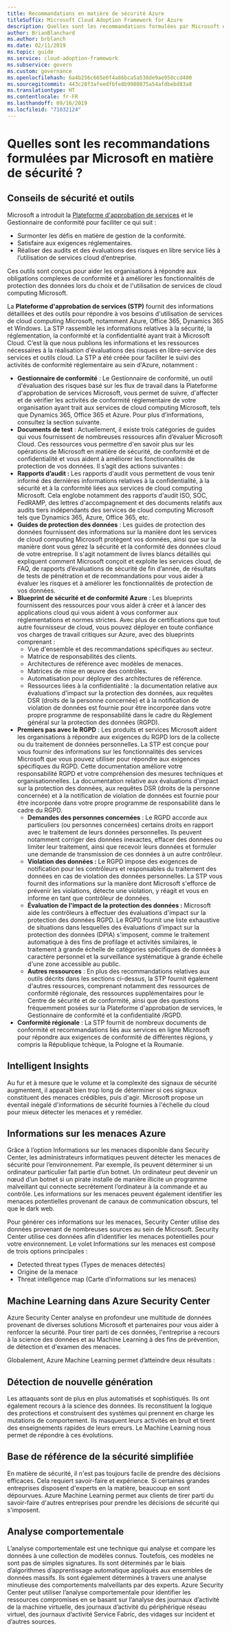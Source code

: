 ```yaml
---
title: Recommandations en matière de sécurité Azure
titleSuffix: Microsoft Cloud Adoption Framework for Azure
description: Quelles sont les recommandations formulées par Microsoft en matière de sécurité ?
author: BrianBlanchard
ms.author: brblanch
ms.date: 02/11/2019
ms.topic: guide
ms.service: cloud-adoption-framework
ms.subservice: govern
ms.custom: governance
ms.openlocfilehash: 6a4b256c665e0f4a86bca5a538de9ae950ccd400
ms.sourcegitcommit: 443c28f3afeedfbfe8b9980875a54afdbebd83a8
ms.translationtype: HT
ms.contentlocale: fr-FR
ms.lasthandoff: 09/16/2019
ms.locfileid: "71032124"
---
```

<!-- markdownlint-disable MD026 -->

# <a name="what-security-guidance-does-microsoft-provide"></a>Quelles sont les recommandations formulées par Microsoft en matière de sécurité ?

## <a name="security-guidance-and-tools"></a>Conseils de sécurité et outils

Microsoft a introduit la [Plateforme d'approbation de services](https://servicetrust.microsoft.com) et le Gestionnaire de conformité pour faciliter ce qui suit :

- Surmonter les défis en matière de gestion de la conformité.
- Satisfaire aux exigences réglementaires.
- Réaliser des audits et des évaluations des risques en libre service liés à l’utilisation de services cloud d’entreprise.

Ces outils sont conçus pour aider les organisations à répondre aux obligations complexes de conformité et à améliorer les fonctionnalités de protection des données lors du choix et de l'utilisation de services de cloud computing Microsoft.

La **Plateforme d'approbation de services (STP)** fournit des informations détaillées et des outils pour répondre à vos besoins d'utilisation de services de cloud computing Microsoft, notamment Azure, Office 365, Dynamics 365 et Windows. La STP rassemble les informations relatives à la sécurité, la réglementation, la conformité et la confidentialité ayant trait à Microsoft Cloud. C’est là que nous publions les informations et les ressources nécessaires à la réalisation d'évaluations des risques en libre-service des services et outils cloud. La STP a été créée pour faciliter le suivi des activités de conformité réglementaire au sein d'Azure, notamment :

- **Gestionnaire de conformité** : Le Gestionnaire de conformité, un outil d'évaluation des risques basé sur les flux de travail dans la Plateforme d'approbation de services Microsoft, vous permet de suivre, d'affecter et de vérifier les activités de conformité réglementaire de votre organisation ayant trait aux services de cloud computing Microsoft, tels que Dynamics 365, Office 365 et Azure. Pour plus d’informations, consultez la section suivante.
- **Documents de test** : Actuellement, il existe trois catégories de guides qui vous fournissent de nombreuses ressources afin d’évaluer Microsoft Cloud. Ces ressources vous permettre d'en savoir plus sur les opérations de Microsoft en matière de sécurité, de conformité et de confidentialité et vous aident à améliorer les fonctionnalités de protection de vos données. Il s’agit des actions suivantes :
- **Rapports d’audit :** Les rapports d'audit vous permettent de vous tenir informé des dernières informations relatives à la confidentialité, à la sécurité et à la conformité liées aux services de cloud computing Microsoft. Cela englobe notamment des rapports d'audit ISO, SOC, FedRAMP, des lettres d'accompagnement et des documents relatifs aux audits tiers indépendants des services de cloud computing Microsoft tels que Dynamics 365, Azure, Office 365, etc.
- **Guides de protection des données** : Les guides de protection des données fournissent des informations sur la manière dont les services de cloud computing Microsoft protègent vos données, ainsi que sur la manière dont vous gérez la sécurité et la conformité des données cloud de votre entreprise. Il s'agit notamment de livres blancs détaillés qui expliquent comment Microsoft conçoit et exploite les services cloud, de FAQ, de rapports d’évaluations de sécurité de fin d’année, de résultats de tests de pénétration et de recommandations pour vous aider à évaluer les risques et à améliorer les fonctionnalités de protection de vos données.
- **Blueprint de sécurité et de conformité Azure** : Les blueprints fournissent des ressources pour vous aider à créer et à lancer des applications cloud qui vous aident à vous conformer aux réglementations et normes strictes. Avec plus de certifications que tout autre fournisseur de cloud, vous pouvez déployer en toute confiance vos charges de travail critiques sur Azure, avec des blueprints comprenant :
  - Vue d'ensemble et des recommandations spécifiques au secteur.
  - Matrice de responsabilités des clients.
  - Architectures de référence avec modèles de menaces.
  - Matrices de mise en œuvre des contrôles.
  - Automatisation pour déployer des architectures de référence.
  - Ressources liées à la confidentialité : la documentation relative aux évaluations d'impact sur la protection des données, aux requêtes DSR (droits de la personne concernée) et à la notification de violation de données est fournie pour être incorporée dans votre propre programme de responsabilité dans le cadre du Règlement général sur la protection des données (RGPD).
- **Premiers pas avec le RGPD** : Les produits et services Microsoft aident les organisations à répondre aux exigences du RGPD lors de la collecte ou du traitement de données personnelles. La STP est conçue pour vous fournir des informations sur les fonctionnalités des services Microsoft que vous pouvez utiliser pour répondre aux exigences spécifiques du RGPD. Cette documentation améliore votre responsabilité RGPD et votre compréhension des mesures techniques et organisationnelles. La documentation relative aux évaluations d'impact sur la protection des données, aux requêtes DSR (droits de la personne concernée) et à la notification de violation de données est fournie pour être incorporée dans votre propre programme de responsabilité dans le cadre du RGPD.
  - **Demandes des personnes concernées** : Le RGPD accorde aux particuliers (ou personnes concernées) certains droits en rapport avec le traitement de leurs données personnelles. Ils peuvent notamment corriger des données inexactes, effacer des données ou limiter leur traitement, ainsi que recevoir leurs données et formuler une demande de transmission de ces données à un autre contrôleur.
  - **Violation des données :** Le RGPD impose des exigences de notification pour les contrôleurs et responsables du traitement des données en cas de violation des données personnelles. La STP vous fournit des informations sur la manière dont Microsoft s'efforce de prévenir les violations, détecte une violation, y réagit et vous en informe en tant que contrôleur de données.
  - **Évaluation de l'impact de la protection des données :** Microsoft aide les contrôleurs à effectuer des évaluations d'impact sur la protection des données RGPD. Le RGPD fournit une liste exhaustive de situations dans lesquelles des évaluations d'impact sur la protection des données (DPIA) s'imposent, comme le traitement automatique à des fins de profilage et activités similaires, le traitement à grande échelle de catégories spécifiques de données à caractère personnel et la surveillance systématique à grande échelle d'une zone accessible au public.
  - **Autres ressources** : En plus des recommandations relatives aux outils décrits dans les sections ci-dessus, la STP fournit également d'autres ressources, comprenant notamment des ressources de conformité régionale, des ressources supplémentaires pour le Centre de sécurité et de conformité, ainsi que des questions fréquemment posées sur la Plateforme d'approbation de services, le Gestionnaire de conformité et la confidentialité /RGPD.
- **Conformité régionale** : La STP fournit de nombreux documents de conformité et recommandations liés aux services en ligne Microsoft pour répondre aux exigences de conformité de différentes régions, y compris la République tchèque, la Pologne et la Roumanie.

## <a name="unique-intelligent-insights"></a>Intelligent Insights

Au fur et à mesure que le volume et la complexité des signaux de sécurité augmentent, il apparaît bien trop long de déterminer si ces signaux constituent des menaces crédibles, puis d'agir. Microsoft propose un éventail inégalé d'informations de sécurité fournies à l'échelle du cloud pour mieux détecter les menaces et y remédier.

## <a name="azure-threat-intelligence"></a>Informations sur les menaces Azure

Grâce à l’option Informations sur les menaces disponible dans Security Center, les administrateurs informatiques peuvent détecter les menaces de sécurité pour l’environnement. Par exemple, ils peuvent déterminer si un ordinateur particulier fait partie d’un botnet. Un ordinateur peut devenir un nœud d’un botnet si un pirate installe de manière illicite un programme malveillant qui connecte secrètement l’ordinateur à la commande et au contrôle. Les informations sur les menaces peuvent également identifier les menaces potentielles provenant de canaux de communication obscurs, tel que le dark web.

Pour générer ces informations sur les menaces, Security Center utilise des données provenant de nombreuses sources au sein de Microsoft. Security Center utilise ces données afin d’identifier les menaces potentielles pour votre environnement. Le volet Informations sur les menaces est composé de trois options principales :

- Detected threat types (Types de menaces détectés)
- Origine de la menace
- Threat intelligence map (Carte d’informations sur les menaces)

## <a name="machine-learning-in-azure-security-center"></a>Machine Learning dans Azure Security Center

Azure Security Center analyse en profondeur une multitude de données provenant de diverses solutions Microsoft et partenaires pour vous aider à renforcer la sécurité. Pour tirer parti de ces données, l'entreprise a recours à la science des données et au Machine Learning à des fins de prévention, de détection et d'examen des menaces.

Globalement, Azure Machine Learning permet d’atteindre deux résultats :

## <a name="next-generation-detection"></a>Détection de nouvelle génération

Les attaquants sont de plus en plus automatisés et sophistiqués. Ils ont également recours à la science des données. Ils reconstituent la logique des protections et construisent des systèmes qui prennent en charge les mutations de comportement. Ils masquent leurs activités en bruit et tirent des enseignements rapides de leurs erreurs. Le Machine Learning nous permet de répondre à ces évolutions.

## <a name="simplified-security-baseline"></a>Base de référence de la sécurité simplifiée

En matière de sécurité, il n'est pas toujours facile de prendre des décisions efficaces. Cela requiert savoir-faire et expérience. Si certaines grandes entreprises disposent d'experts en la matière, beaucoup en sont dépourvues. Azure Machine Learning permet aux clients de tirer parti du savoir-faire d'autres entreprises pour prendre les décisions de sécurité qui s'imposent.

## <a name="behavioral-analytics"></a>Analyse comportementale

L’analyse comportementale est une technique qui analyse et compare les données à une collection de modèles connus. Toutefois, ces modèles ne sont pas de simples signatures. Ils sont déterminés par le biais d’algorithmes d’apprentissage automatique appliqués aux ensembles de données massifs. Ils sont également déterminés à travers une analyse minutieuse des comportements malveillants par des experts. Azure Security Center peut utiliser l’analyse comportementale pour identifier les ressources compromises en se basant sur l’analyse des journaux d’activité de la machine virtuelle, des journaux d’activité du périphérique réseau virtuel, des journaux d’activité Service Fabric, des vidages sur incident et d’autres sources.
